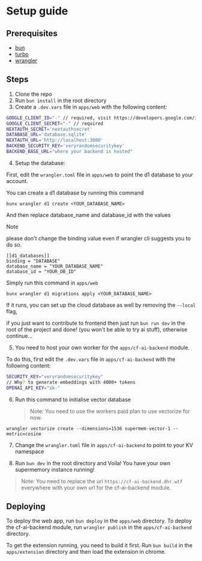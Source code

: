 # Setup guide

## Prerequisites

- [bun](https://bun.sh/)
- [turbo](https://turbo.build/repo/docs/installing)
- [wrangler](https://developers.cloudflare.com/workers/cli-wrangler/install-update)

## Steps

1. Clone the repo
2. Run `bun install` in the root directory
3. Create a `.dev.vars` file in `apps/web` with the following content:

```bash
GOOGLE_CLIENT_ID="-" // required, visit https://developers.google.com/identity/protocols/oauth2
GOOGLE_CLIENT_SECRET="-" // required
NEXTAUTH_SECRET='nextauthsecret'
DATABASE_URL='database.sqlite'
NEXTAUTH_URL='http://localhost:3000'
BACKEND_SECURITY_KEY='veryrandomsecuritykey'
BACKEND_BASE_URL="where your backend is hosted"
```

4. Setup the database:

First, edit the `wrangler.toml` file in `apps/web` to point the d1 database to your account.

You can create a d1 database by running this command

```
bunx wrangler d1 create <YOUR_DATABASE_NAME>
```

And then replace database_name and database_id with the values

> [!NOTE]
> please don't change the binding value even if wrangler cli suggests you to do so.

```
[[d1_databases]]
binding = "DATABASE"
database_name = "YOUR_DATABASE_NAME"
database_id = "YOUR_DB_ID"
```

Simply run this command in `apps/web`

```
bunx wrangler d1 migrations apply <YOUR_DATABASE_NAME>
```

If it runs, you can set up the cloud database as well by removing the `--local` flag,

if you just want to contribute to frontend then just run `bun run dev` in the root of the project and done! (you won't be able to try ai stuff), otherwise continue...

5. You need to host your own worker for the `apps/cf-ai-backend` module.

To do this, first edit the `.dev.vars` file in `apps/cf-ai-backend` with the following content:

```bash
SECURITY_KEY="veryrandomsecuritykey"
// Why? to generate embeddings with 4000+ tokens
OPENAI_API_KEY="sk-"
```

6. Run this command to initialise vector database
   > Note: You need to use the workers paid plan to use vectorize for now.

```
wrangler vectorize create --dimensions=1536 supermem-vector-1 --metric=cosine
```

7. Change the `wrangler.toml` file in `apps/cf-ai-backend` to point to your KV namespace

8. Run `bun dev` in the root directory and Voila! You have your own supermemory instance running!

> Note: You need to replace the url `https://cf-ai-backend.dhr.wtf` everywhere with your own url for the cf-ai-backend module.

## Deploying

To deploy the web app, run `bun deploy` in the `apps/web` directory.
To deploy the cf-ai-backend module, run `wrangler publish` in the `apps/cf-ai-backend` directory.

To get the extension running, you need to build it first. Run `bun build` in the `apps/extension` directory and then load the extension in chrome.
